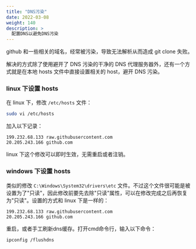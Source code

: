 ```yaml
---
title: "DNS污染"
date: 2022-03-08
weight: 140
description: >
  配置DNS以避免DNS污染
---
```


github 和一些相关的域名，经常被污染，导致无法解析从而造成 git clone 失败。

解决的方式除了使用避开了 DNS 污染的干净的 DNS 代理服务器外，还有一个方式就是在本地 hosts 文件中直接设置相关的 host，避开 DNS 污染。

### linux 下设置 hosts

在 linux 下，修改 `/etc/hosts` 文件：

```bash
sudo vi /etc/hosts
```

加入以下记录：

```properties
199.232.68.133 raw.githubusercontent.com
20.205.243.166 github.com
```

linux 下这个修改可以即时生效，无需重启或者注销。

### windows 下设置 hosts

类似的修改 `C:\Windows\System32\drivers\etc` 文件。不过这个文件很可能是被设置为了"只读"，因此修改前要先去除"只读"属性，可以在修改完成之后再恢复为"只读"。设置的方式和 linux 下是一样的：

```properties
199.232.68.133 raw.githubusercontent.com
20.205.243.166 github.com
```

重启，或者手工刷新dns缓存。打开cmd命令行，输入以下命令：

```bash
ipconfig /flushdns
```

